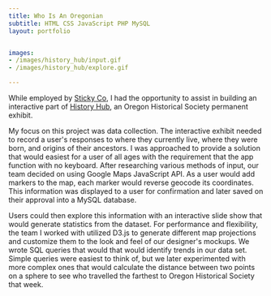 ```yaml
---
title: Who Is An Oregonian            
subtitle: HTML CSS JavaScript PHP MySQL
layout: portfolio


images:
- /images/history_hub/input.gif
- /images/history_hub/explore.gif

---
```


While employed by [Sticky Co](http://sticky.tv/), I had the opportunity to assist in building an interactive part of [History Hub](http://www.ohs.org/museum/exhibits/history-hub.cfm), an Oregon Historical Society permanent exhibit.

My focus on this project was data collection. The interactive exhibit needed to record a user's responses to where they currently live, where they were born, and origins of their ancestors. I was approached to provide a solution that would easiest for a user of all ages with the requirement that the app function with no keyboard. After researching various methods of input, our team decided on using Google Maps JavaScript API. As a user would add markers to the map, each marker would reverse geocode its coordinates. This information was displayed to a user for confirmation and later saved on their approval into a MySQL database.

Users could then explore this information with an interactive slide show that would generate statistics from the dataset. For performance and flexibility, the team I worked with utilized D3.js to generate different map projections and customize them to the look and feel of our designer's mockups. We wrote SQL queries that would that would identify trends in our data set. Simple queries were easiest to think of, but we later experimented with more complex ones that would calculate the distance between two points on a sphere to see who travelled the farthest to Oregon Historical Society that week.
